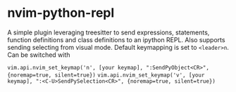 # nvim-python-repl 
A simple plugin leveraging treesitter to send expressions, statements, function
definitions and class definitions to an ipython REPL. Also supports sending
selecting from visual mode. Default keymapping is set to `<leader>n`. Can be
switched with 

```vim.api.nvim_set_keymap('n', [your keymap], ":SendPyObject<CR>", {noremap=true, silent=true})```
```vim.api.nvim_set_keymap('v', [your keymap], ":<C-U>SendPySelection<CR>", {noremap=true, silent=true})```
